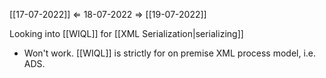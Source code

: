 [[17-07-2022]] $\Leftarrow$ 18-07-2022 $\Rightarrow$ [[19-07-2022]]

Looking into [[WIQL]] for [[XML Serialization|serializing]]
- Won't work. [[WIQL]] is strictly for on premise XML process model, i.e. ADS.